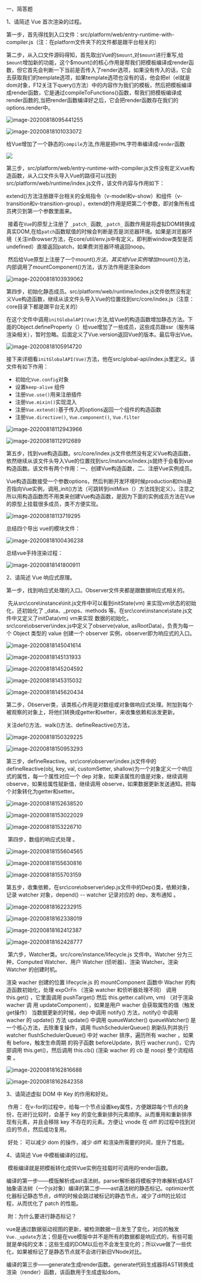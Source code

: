 一、简答题

1、请简述 Vue 首次渲染的过程。

​      第一步，首先得找到入口文件：src/platform/web/entry-runtime-with-compiler.js（注：在platform文件夹下的文件都是跟平台相关的）

​	 第二步，从入口文件源码得知，首先取出Vue的`$mount`,对`$mount`进行重写,给`$mount`增加新的功能，这个$mount()的核心作用是帮我们把模板编译成render函数，但它首先会判断一下当前是否传入了render选项，如果没有传入的话，它会去获取我们的template选项，如果template选项也没有的话，他会把el（el就是dom对象，F12关注下query()方法）中的内容作为我们的模板，然后把模板编译成render函数，它是通过compileToFunctions()函数，帮我们把模板编译成render函数的,当把render函数编译好之后，它会把render函数存在我们的options.render中。

![image-20200818095441255](C:\Users\qinhe\AppData\Roaming\Typora\typora-user-images\image-20200818095441255.png)

![image-20200818101033072](C:\Users\qinhe\AppData\Roaming\Typora\typora-user-images\image-20200818101033072.png)

​	给Vue增加了一个静态的`compile`方法,作用是把`HTML`字符串编译成`render`函数

![](C:\Users\qinhe\AppData\Roaming\Typora\typora-user-images\image-20200818101220596.png)

​		第三步，src/platform/web/entry-runtime-with-compiler.js文件没有定义vue构造函数，从入口文件头导入Vue的路径可以找到src/platform/web/runtime/index.js文件，该文件内容与作用如下：

​		extend()方法注册跟平台相关的全局指令（v-model和v-show）和组件（v-transition和v-transition-group），extend的作用是把第二个参数，即对象所有成员拷贝到第一个参数里面来。

​		接着在`Vue`的原型上注册了 `_patch_` 函数, `_patch_` 函数作用是将虚拟DOM转换成真实DOM,在给`patch`函数赋值的时候会判断是否是浏览器环境。如果是浏览器环境（关注inBrowser方法，在core/util/env.js中有定义，即判断window类型是否undefined）直接返回patch，如果费浏览器环境返回noop。

​		然后给Vue原型上注册了一个$mount()方法，其实给Vue实例增加$mount()方法，内部调用了mountComponent()方法，该方法作用是渲染dom

![image-20200818103939062](C:\Users\qinhe\AppData\Roaming\Typora\typora-user-images\image-20200818103939062.png)

​		第四步，初始化静态成员。src/platform/web/runtime/index.js文件依然没有定义Vue构造函数，继续从该文件头导入Vue的位置找到src/core/index.js（注意：core目录下都是跟平台无关的）

​		在这个文件中调用`initGlobalAPI(Vue)`方法,给Vue的构造函数增加静态方法。下面的Object.defineProperty（）给vue增加了一些成员，这些成员跟ssr（服务端渲染相关），暂时忽略。后面定义了Vue.version返回Vue的版本。最后导出Vue。

![image-20200818105914720](C:\Users\qinhe\AppData\Roaming\Typora\typora-user-images\image-20200818105914720.png)

​		接下来详细看`initGlobalAPI(Vue)`方法，他在src/global-api/index.js里定义。该文件有如下作用：

- 初始化`Vue.config`对象
- 设置`keep-alive` 组件
- 注册`Vue.use()`用来注册插件
- 注册`Vue.mixin()`实现混入
- 注册`Vue.extend()`基于传入的options返回一个组件的构造函数
- 注册`Vue.directive()`, `Vue.component()`, `Vue.filter`

![image-20200818112943966](C:\Users\qinhe\AppData\Roaming\Typora\typora-user-images\image-20200818112943966.png)

![image-20200818112912689](C:\Users\qinhe\AppData\Roaming\Typora\typora-user-images\image-20200818112912689.png)

​		第五步，找到vue构造函数。src/core/index.js文件依然没有定义Vue构造函数，依然继续从该文件头导入Vue的位置找到src/instance/index.js就终于会看到vue构造函数。该文件有两个作用：一、创建Vue构造函数，二、注册Vue实例成员。

Vue构造函数接受一个参数options，然后判断开发环境时候production和this是否指向Vue实例，调用_init()方法（可跳转到initMixn（）方法找到定义）。注意之所以用构造函数而不用类来创建Vue构造函数，是因为下面的实例成员方法在Vue的原型上挂载很多成员，类不方便实现。

![image-20200818113719295](C:\Users\qinhe\AppData\Roaming\Typora\typora-user-images\image-20200818113719295.png)

总结四个导出 vue的模块文件：

![image-20200818100436238](C:\Users\qinhe\AppData\Roaming\Typora\typora-user-images\image-20200818100436238.png)

总结vue手持渲染过程：

![image-20200818141800911](C:\Users\qinhe\AppData\Roaming\Typora\typora-user-images\image-20200818141800911.png)



2、请简述 Vue 响应式原理。

​		第一步，找到响应式处理的入口。Observer文件夹都是跟数据响应式相关的。

​		先从src\core\instance\init.js文件中可以看到initState(vm) 来实现vm状态的初始化，还初始化了 _data、_props、methods 等。在src\core\instance\state.js文件中又定义了initData(vm) vm来实现 数据的初始化，src\core\observer\index.js中定义了observe(value, asRootData)，负责为每一个 Object 类型的 value 创建一个 observer 实例，observer即为响应式的入口。

![image-20200818145041614](C:\Users\qinhe\AppData\Roaming\Typora\typora-user-images\image-20200818145041614.png)

![image-20200818145131933](C:\Users\qinhe\AppData\Roaming\Typora\typora-user-images\image-20200818145131933.png)

![image-20200818145204592](C:\Users\qinhe\AppData\Roaming\Typora\typora-user-images\image-20200818145204592.png)

![image-20200818145315032](C:\Users\qinhe\AppData\Roaming\Typora\typora-user-images\image-20200818145315032.png)

![image-20200818145620434](C:\Users\qinhe\AppData\Roaming\Typora\typora-user-images\image-20200818145620434.png)

​		第二步，Observer类，该类核心作用是对数组或对象做响应式处理。附加到每个被观察的对象上，将他们转换成getter和setter，来收集依赖和派发更新。

关注def()方法、walk()方法、defineReactive()方法，

![image-20200818150329225](C:\Users\qinhe\AppData\Roaming\Typora\typora-user-images\image-20200818150329225.png)

![image-20200818150953293](C:\Users\qinhe\AppData\Roaming\Typora\typora-user-images\image-20200818150953293.png)

​		第三步，defineReactive。src\core\observer\index.js文件中的defineReactive(obj, key, val, customSetter, shallow)为一个对象定义一个响应式的属性，每一个属性对应一个 dep 对象，如果该属性的值是对象，继续调用 observe，如果给属性赋新值，继续调用 observe，如果数据更新发送通知。把每个对象转化为getter和setter。

![image-20200818152638520](C:\Users\qinhe\AppData\Roaming\Typora\typora-user-images\image-20200818152638520.png)

![image-20200818153022029](C:\Users\qinhe\AppData\Roaming\Typora\typora-user-images\image-20200818153022029.png)

![image-20200818153226710](C:\Users\qinhe\AppData\Roaming\Typora\typora-user-images\image-20200818153226710.png)

​		第四步，数组的响应式处理 。

![image-20200818155604565](C:\Users\qinhe\AppData\Roaming\Typora\typora-user-images\image-20200818155604565.png)

![image-20200818155630816](C:\Users\qinhe\AppData\Roaming\Typora\typora-user-images\image-20200818155630816.png)

![image-20200818155703159](C:\Users\qinhe\AppData\Roaming\Typora\typora-user-images\image-20200818155703159.png)



​		第五步，收集依赖，在src\core\observer\dep.js文件中的Dep()类，依赖对象，记录 watcher 对象，depend() -- watcher 记录对应的 dep，发布通知  。

![image-20200818162232915](C:\Users\qinhe\AppData\Roaming\Typora\typora-user-images\image-20200818162232915.png)

![image-20200818162338019](C:\Users\qinhe\AppData\Roaming\Typora\typora-user-images\image-20200818162338019.png)

![image-20200818162412387](C:\Users\qinhe\AppData\Roaming\Typora\typora-user-images\image-20200818162412387.png)

![image-20200818162428777](C:\Users\qinhe\AppData\Roaming\Typora\typora-user-images\image-20200818162428777.png)

​		第六步，Watcher类。src/core/instance/lifecycle.js  文件中。Watcher 分为三种，Computed Watcher、用户 Watcher (侦听器)、渲染 Watcher。渲染 Watcher 的创建时机。

渲染 wacher 创建的位置 lifecycle.js 的 mountComponent 函数中
Wacher 的构造函数初始化，处理 expOrFn （渲染 watcher 和侦听器处理不同）
调用 this.get() ，它里面调用 pushTarget() 然后 this.getter.call(vm, vm) （对于渲染 wacher 调
用 updateComponent），如果是用户 wacher 会获取属性的值（触发get操作）
当数据更新的时候，dep 中调用 notify() 方法，notify() 中调用 wacher 的 update() 方法
update() 中调用 queueWatcher()
queueWatcher() 是一个核心方法，去除重复操作，调用 flushSchedulerQueue() 刷新队列并执行
watcher
flushSchedulerQueue() 中对 wacher 排序，遍历所有 wacher ，如果有 before，触发生命周期
的钩子函数 beforeUpdate，执行 wacher.run()，它内部调用 this.get()，然后调用 this.cb() (渲染
wacher 的 cb 是 noop)
整个流程结束 。

![image-20200818162816688](C:\Users\qinhe\AppData\Roaming\Typora\typora-user-images\image-20200818162816688.png)

![image-20200818162842358](C:\Users\qinhe\AppData\Roaming\Typora\typora-user-images\image-20200818162842358.png)



3、请简述虚拟 DOM 中 Key 的作用和好处。

​		作用： 在v-for的过程中，给每一个节点设置key属性，方便跟踪每个节点的身份，在进行比较时，会基于 key 的变化重新排列元素顺序。从而重用和重新排序现有元素，并且会移除 key 不存在的元素。方便让 vnode 在 diff 的过程中找到对应的节点，然后成功复用。

​		好处： 可以减少 dom 的操作，减少 diff 和渲染所需要的时间，提升了性能。



4、请简述 Vue 中模板编译的过程。

​		模板编译就是把模板转化成供Vue实例在挂载时可调用的render函数。

​		编译的第一步——模版解析成ast语法树。parser解析器将模板字符串解析成AST抽象语法树（一个js对象）
​		编译的第二步——ast语法树的静态标记。optimizer优化器标记静态节点，diff的时候会跳过被标记的静态节点，减少了diff的比较过程，从而优化了 patch 的性能。

​		附：为什么要进行静态标记？

​		vue是通过数据驱动视图的更新，被检测数据一旦发生了变化，对应的触发`Vue._update`方法；但是在vue模版中并不是所有的数据都是响应式的，有些可能就是单纯的文本；这些生成的DOM以后也不会发生变化的；所以vue做了一些优化，如果被标记了是静态节点就不会进行新旧VNode对比。


​		编译的第三步——generate生成render函数。generate代码生成器将AST转换成渲染（render）函数，该函数用于生成虚拟dom。